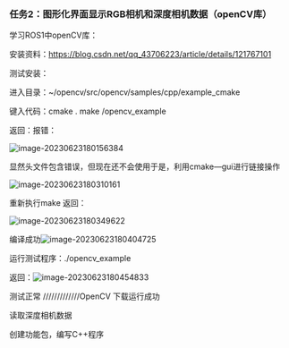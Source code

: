 ### 任务2：图形化界面显示RGB相机和深度相机数据（openCV库）

学习ROS1中openCV库：

安装资料：https://blog.csdn.net/qq_43706223/article/details/121767101

测试安装：

进入目录：~/opencv/src/opencv/samples/cpp/example_cmake 

键入代码：cmake .             make                  /opencv_example

返回：报错：

![image-20230623180156384](H:\Code_data\ROS_project\ros_learning\图片库\image-20230623180156384.png)

显然头文件包含错误，但现在还不会使用于是，利用cmake—gui进行链接操作

![image-20230623180310161](H:\Code_data\ROS_project\ros_learning\图片库\image-20230623180310161.png)

重新执行make 返回：

![image-20230623180349622](H:\Code_data\ROS_project\ros_learning\图片库\image-20230623180349622.png)

编译成功![image-20230623180404725](H:\Code_data\ROS_project\ros_learning\图片库\image-20230623180404725.png)

运行测试程序：./opencv_example

返回：![image-20230623180454833](H:\Code_data\ROS_project\ros_learning\图片库\image-20230623180454833.png)

测试正常   /////////////OpenCV 下载运行成功

读取深度相机数据

创建功能包，编写C++程序



